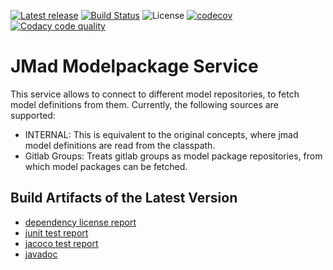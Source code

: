 [![Latest release](https://img.shields.io/github/release/jmad/jmad-modelpack-swing.svg?maxAge=1000)](https://github.com/jmad/jmad-modelpack-swing/releases)
[![Build Status](https://travis-ci.com/jmad/jmad-modelpack-swing.svg?branch=master)](https://travis-ci.com/jmad/jmad-modelpack-swing)
![License](https://img.shields.io/github/license/jmad/jmad-modelpack-swing.svg)
[![codecov](https://codecov.io/gh/jmad/jmad-modelpack-swing/branch/master/graph/badge.svg)](https://codecov.io/gh/jmad/jmad-modelpack-swing)
[![Codacy code quality](https://api.codacy.com/project/badge/Grade/b830f8eafc0441199d126967bd87d08c)](https://www.codacy.com/app/jmad/jmad-modelpack-swing?utm_source=github.com&utm_medium=referral&utm_content=jmad/jmad-modelpack-swing&utm_campaign=Badge_Grade)

# JMad Modelpackage Service

This service allows to connect to different model repositories, to fetch model definitions from them. Currently, the following sources are supported:

* INTERNAL: This is equivalent to the original concepts, where jmad model definitions are read from the classpath.
* Gitlab Groups: Treats gitlab groups as model package repositories, from which model packages can be fetched.

## Build Artifacts of the Latest Version
 
* [dependency license report](https://jmad.io/jmad-modelpack-swing/dependency-license/index.html)
* [junit test report](https://jmad.io/jmad-modelpack-swing/tests/test/index.html)
* [jacoco test report](https://jmad.io/jmad-modelpack-swing/jacoco/test/html/index.html) 
* [javadoc](https://jmad.io/jmad-modelpack-swing/index.html)


